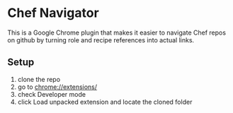 # Chef Navigator

This is a Google Chrome plugin that makes it easier to navigate Chef repos on github by turning role and recipe references into actual links.  
## Setup
1. clone the repo
2. go to [chrome://extensions/](chrome://extensions/)
3. check Developer mode
4. click Load unpacked extension and locate the cloned folder
